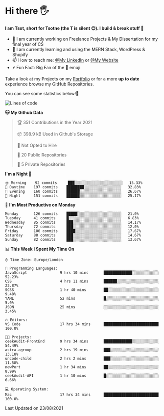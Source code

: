 # Hi there :raised_hand_with_fingers_splayed:
#### I am Tsot, short for Tsotne (the T is silent :wink:). I build & break stuff :space_invader:
- :telescope: I am currently working on Freelance Projects & My Dissertation for my final year of CS
- :seedling: I am currently learning and using the MERN Stack, WordPress & Shopify
- :mailbox: How to reach me: [@My LinkedIn](https://www.linkedin.com/in/tsotne-gvadzabia/) or [@My Website](https://tsotnegvadzabia.me/contact)
- :zap: Fun Fact: Big Fan of the :space_invader: emoji

Take a look at my Projects on my [Portfolio](https://tsotnegvadzabia.me/) or for a more **up to date** experience browse my GitHub Repositories.

You can see some statistics below!:space_invader:
<!--START_SECTION:waka-->
![Lines of code](https://img.shields.io/badge/From%20Hello%20World%20I%27ve%20Written-3.5%20million%20lines%20of%20code-blue)

**🐱 My Github Data** 

> 🏆 351 Contributions in the Year 2021
 > 
> 📦 398.9 kB Used in Github's Storage 
 > 
> 🚫 Not Opted to Hire
 > 
> 📜 20 Public Repositories 
 > 
> 🔑 5 Private Repositories  
 > 
**I'm a Night 🦉** 

```text
🌞 Morning    92 commits     ███░░░░░░░░░░░░░░░░░░░░░░   15.33% 
🌆 Daytime    197 commits    ████████░░░░░░░░░░░░░░░░░   32.83% 
🌃 Evening    160 commits    ██████░░░░░░░░░░░░░░░░░░░   26.67% 
🌙 Night      151 commits    ██████░░░░░░░░░░░░░░░░░░░   25.17%

```
📅 **I'm Most Productive on Monday** 

```text
Monday       126 commits    █████░░░░░░░░░░░░░░░░░░░░   21.0% 
Tuesday      41 commits     █░░░░░░░░░░░░░░░░░░░░░░░░   6.83% 
Wednesday    85 commits     ███░░░░░░░░░░░░░░░░░░░░░░   14.17% 
Thursday     72 commits     ███░░░░░░░░░░░░░░░░░░░░░░   12.0% 
Friday       106 commits    ████░░░░░░░░░░░░░░░░░░░░░   17.67% 
Saturday     88 commits     ███░░░░░░░░░░░░░░░░░░░░░░   14.67% 
Sunday       82 commits     ███░░░░░░░░░░░░░░░░░░░░░░   13.67%

```


📊 **This Week I Spent My Time On** 

```text
⌚︎ Time Zone: Europe/London

💬 Programming Languages: 
JavaScript               9 hrs 10 mins       █████████████░░░░░░░░░░░░   52.23% 
CSS                      4 hrs 11 mins       ██████░░░░░░░░░░░░░░░░░░░   23.87% 
SCSS                     1 hr 40 mins        ██░░░░░░░░░░░░░░░░░░░░░░░   9.48% 
YAML                     52 mins             █░░░░░░░░░░░░░░░░░░░░░░░░   5.0% 
JSON                     25 mins             ░░░░░░░░░░░░░░░░░░░░░░░░░   2.45%

🔥 Editors: 
VS Code                  17 hrs 34 mins      █████████████████████████   100.0%

🐱‍💻 Projects: 
ceekAudit-FrontEnd       9 hrs 34 mins       █████████████░░░░░░░░░░░░   54.49% 
astra-agroup             2 hrs 19 mins       ███░░░░░░░░░░░░░░░░░░░░░░   13.18% 
uncode-child             2 hrs 2 mins        ███░░░░░░░░░░░░░░░░░░░░░░   11.58% 
newPort                  1 hr 34 mins        ██░░░░░░░░░░░░░░░░░░░░░░░   8.99% 
ceekAudit-API            1 hr 10 mins        █░░░░░░░░░░░░░░░░░░░░░░░░   6.66%

💻 Operating System: 
Mac                      17 hrs 34 mins      █████████████████████████   100.0%

```


 Last Updated on 23/08/2021
<!--END_SECTION:waka-->
